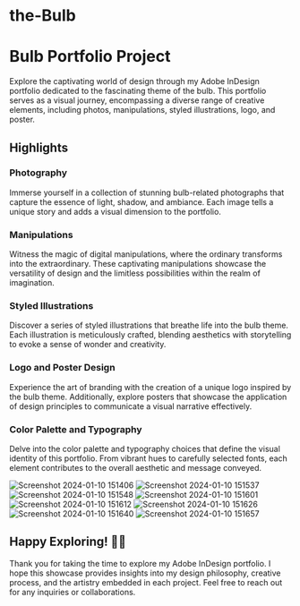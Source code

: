 # the-Bulb
# Bulb Portfolio Project

Explore the captivating world of design through my Adobe InDesign portfolio dedicated to the fascinating theme of the bulb. This portfolio serves as a visual journey, encompassing a diverse range of creative elements, including photos, manipulations, styled illustrations, logo, and poster.

## Highlights

### Photography
Immerse yourself in a collection of stunning bulb-related photographs that capture the essence of light, shadow, and ambiance. Each image tells a unique story and adds a visual dimension to the portfolio.

### Manipulations
Witness the magic of digital manipulations, where the ordinary transforms into the extraordinary. These captivating manipulations showcase the versatility of design and the limitless possibilities within the realm of imagination.

### Styled Illustrations
Discover a series of styled illustrations that breathe life into the bulb theme. Each illustration is meticulously crafted, blending aesthetics with storytelling to evoke a sense of wonder and creativity.

### Logo and Poster Design
Experience the art of branding with the creation of a unique logo inspired by the bulb theme. Additionally, explore posters that showcase the application of design principles to communicate a visual narrative effectively.

### Color Palette and Typography
Delve into the color palette and typography choices that define the visual identity of this portfolio. From vibrant hues to carefully selected fonts, each element contributes to the overall aesthetic and message conveyed.

![Screenshot 2024-01-10 151406](https://github.com/Augustesm/the-Bulb/assets/25414343/0f7467da-f887-4bbf-a3ef-d03e8599fe71)
![Screenshot 2024-01-10 151537](https://github.com/Augustesm/the-Bulb/assets/25414343/948d12fd-a633-49f8-9ba5-0efcaa60d045)
![Screenshot 2024-01-10 151548](https://github.com/Augustesm/the-Bulb/assets/25414343/997585a7-d073-4c0f-8a23-a78b2c0e7f3b)
![Screenshot 2024-01-10 151601](https://github.com/Augustesm/the-Bulb/assets/25414343/8831c39e-c4bd-4363-94cc-c40a77aa81a6)
![Screenshot 2024-01-10 151612](https://github.com/Augustesm/the-Bulb/assets/25414343/89262508-57f2-4d43-a492-665c595a7975)
![Screenshot 2024-01-10 151626](https://github.com/Augustesm/the-Bulb/assets/25414343/1e34d072-e57a-46be-8d2b-fb95799374ce)
![Screenshot 2024-01-10 151640](https://github.com/Augustesm/the-Bulb/assets/25414343/da080e4d-9ea6-45fb-ab0b-297438472a27)
![Screenshot 2024-01-10 151657](https://github.com/Augustesm/the-Bulb/assets/25414343/faec8ddc-2c0a-4ca6-ae95-92b43387b5e9)


## Happy Exploring! 🎨💡

Thank you for taking the time to explore my Adobe InDesign portfolio. I hope this showcase provides insights into my design philosophy, creative process, and the artistry embedded in each project. Feel free to reach out for any inquiries or collaborations.
